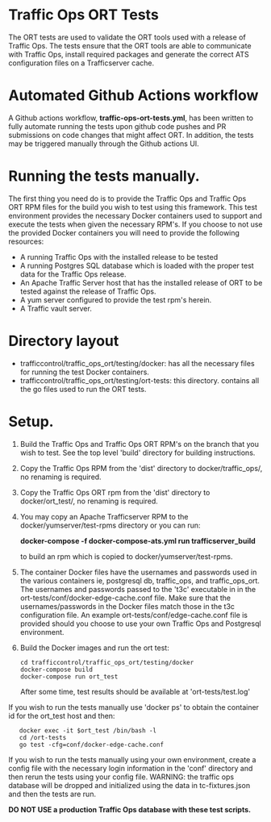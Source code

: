 <!--
    Licensed to the Apache Software Foundation (ASF) under one
    or more contributor license agreements.  See the NOTICE file
    distributed with this work for additional information
    regarding copyright ownership.  The ASF licenses this file
    to you under the Apache License, Version 2.0 (the
    "License"); you may not use this file except in compliance
    with the License.  You may obtain a copy of the License at

      http://www.apache.org/licenses/LICENSE-2.0

    Unless required by applicable law or agreed to in writing,
    software distributed under the License is distributed on an
    "AS IS" BASIS, WITHOUT WARRANTIES OR CONDITIONS OF ANY
    KIND, either express or implied.  See the License for the
    specific language governing permissions and limitations
    under the License.
-->

# Traffic Ops ORT Tests

The ORT tests are used to validate the ORT tools used with a
release of Traffic Ops.  The tests ensure that the ORT tools
are able to communicate with Traffic Ops, install required
packages and generate the correct ATS configuration files on
a Trafficserver cache.

# Automated Github Actions workflow

A Github actions workflow, **traffic-ops-ort-tests.yml**, has 
been written to fully automate running the tests upon github
code pushes and PR submissions on code changes that might affect
ORT.  In addition, the tests may be triggered manually through
the Github actions UI.

# Running the tests manually.

The first thing you need do is to provide the Traffic Ops and
Traffic Ops ORT RPM files for the build you wish to test using 
this framework.  This test environment provides the necessary
Docker containers used to support and execute the tests when
given the necessary RPM's.  If you choose to not use the provided
Docker containers you will need to provide the following resources:

  - A running Traffic Ops with the installed release to be tested
  - A running Postgres SQL database which is loaded with the proper
    test data for the Traffic Ops release.
  - An Apache Traffic Server host that has the installed release of
    ORT to be tested against the release of Traffic Ops.
  - A yum server configured to provide the test rpm's herein.
  - A Traffic vault server.

# Directory layout

  - trafficcontrol/traffic_ops_ort/testing/docker:  has all the 
    necessary files for running the test Docker containers.
  - trafficcontrol/traffic_ops_ort/testing/ort-tests:  this directory.
    contains all the go files used to run the ORT tests.

# Setup.

  1.  Build the Traffic Ops and Traffic Ops ORT RPM's on the branch 
      that you wish to test.  See the top level 'build' directory for 
      building instructions. 
  2.  Copy the Traffic Ops RPM from the 'dist' directory to 
      docker/traffic_ops/, no renaming is required.
  3.  Copy the Traffic Ops ORT rpm from the 'dist' directory to 
      docker/ort_test/, no renaming is required.
  4.  You may copy an Apache Trafficserver RPM to the 
      docker/yumserver/test-rpms directory or you can run:

      **docker-compose -f docker-compose-ats.yml run trafficserver_build**

      to build an rpm which is copied to docker/yumserver/test-rpms.

  5.  The container Docker files have the usernames and passwords used in the various
      containers ie, postgresql db, traffic_ops, and traffic_ops_ort.  The usernames
      and passwords passed to the 't3c' executable in in the 
      ort-tests/conf/docker-edge-cache.conf file.  Make sure that the usernames/passwords
      in the Docker files match those in the t3c configuration file.
      An example ort-tests/conf/edge-cache.conf file is provided should you choose to
      use your own Traffic Ops and Postgresql environment.
  6.  Build the Docker images and run the ort test:
      ``` 
      cd trafficcontrol/traffic_ops_ort/testing/docker
      docker-compose build
      docker-compose run ort_test
      ```
      After some time, test results should be available at
      'ort-tests/test.log'
  
  If you wish to run the tests manually use 'docker ps' to obtain the container id for
  the ort_test host and then:

  ```
     docker exec -it $ort_test /bin/bash -l
     cd /ort-tests
     go test -cfg=conf/docker-edge-cache.conf
  ```

  If you wish to run the tests manually using your own environment, create a config
  file with the necessary login information in the 'conf' directory and then rerun
  the tests using your config file.  WARNING: the traffic ops database will be dropped
  and initialized using the data in tc-fixtures.json and then the tests are run.  
  
  **DO NOT USE a production Traffic Ops database with these test scripts.**


 
